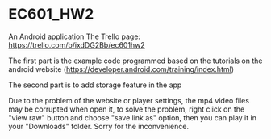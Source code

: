 # EC601_HW2
An Android application
The Trello page:
https://trello.com/b/ixdDG2Bb/ec601hw2

The first part is the example code programmed based on the tutorials on the android website 
(https://developer.android.com/training/index.html)

The second part is to add storage feature in the app

Due to the problem of the website or player settings, the mp4 video files may be corrupted when open it, to solve the problem, right click on the "view raw" button and choose "save link as" option, then you can play it in your "Downloads" folder. Sorry for the inconvenience.
